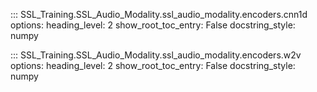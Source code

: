 ::: SSL_Training.SSL_Audio_Modality.ssl_audio_modality.encoders.cnn1d
    options: 
        heading_level: 2
        show_root_toc_entry: False
        docstring_style: numpy

::: SSL_Training.SSL_Audio_Modality.ssl_audio_modality.encoders.w2v
    options: 
        heading_level: 2
        show_root_toc_entry: False
        docstring_style: numpy
